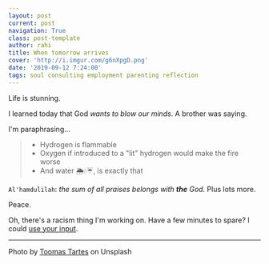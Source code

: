 ```yaml
---
layout: post
current: post
navigation: True
class: post-template
author: rahi
title: When tomorrow arrives
cover: 'http://i.imgur.com/g6nXpgD.png'
date: '2019-09-12 7:24:00'
tags: soul consulting employment parenting reflection
---
```


Life is stunning.

I learned today that God _wants to blow our minds_. A brother was saying.

I'm paraphrasing...

> - Hydrogen is flammable
> - Oxygen if introduced to a "lit" hydrogen would make the fire worse
> - And water 🌦💧☔, is exactly that

`Al'hamdulilah`: _the sum of all praises belongs with **the** God_. Plus lots more.

Peace.

Oh, there's a racism thing I'm working on. Have a few minutes to spare? I could [use your input](https://i.rahidelvi.ca/need-input-from-black-parents-dealing-with-tdsb-racism).

---

Photo by [Toomas Tartes](https://unsplash.com/photos/4QTBhzYm7Z8) on Unsplash
